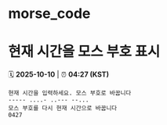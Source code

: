 # morse_code
# 현재 시간을 모스 부호 표시
<!-- MORSE_TIME_START -->
🗓️ **2025-10-10** | ⏰ **04:27 (KST)**

```
현재 시간을 입력하세요. 모스 부호로 바꿉니다
----- ....- ..--- --...
모스 부호를 다시 현재 시간으로 바꿉니다
0427
```
<!-- MORSE_TIME_END -->
